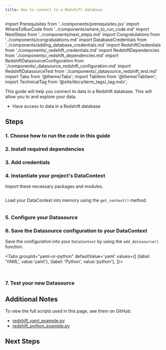 ```yaml
---
title: How to connect to a Redshift database
---
```

import Prerequisites from '../components/prerequisites.jsx'
import WhereToRunCode from '../components/where_to_run_code.md'
import NextSteps from '../components/next_steps.md'
import Congratulations from '../components/congratulations.md'
import DatabaseCredentials from '../components/adding_database_credentials.md'
import RedshiftCredentials from './components/_redshift_credentials.md'
import RedshiftDependencies from './components/_redshift_dependencies.md'
import RedshiftDatasourceConfiguration from './components/_datasource_redshift_configuration.md'
import RedshiftDatasourceTest from './components/_datasource_redshift_test.md'
import Tabs from '@theme/Tabs';
import TabItem from '@theme/TabItem';
import TechnicalTag from '@site/docs/term_tags/_tag.mdx';

This guide will help you connect to data in a Redshift database.
This will allow you to <TechnicalTag tag="validation" text="Validate" /> and explore your data.

<Prerequisites>

- Have access to data in a Redshift database

</Prerequisites>

## Steps

### 1. Choose how to run the code in this guide

<WhereToRunCode />

### 2. Install required dependencies

<RedshiftDependencies />

### 3. Add credentials

<DatabaseCredentials />

<RedshiftCredentials />

### 4. Instantiate your project's DataContext

Import these necessary packages and modules.

```python name="tests/integration/docusaurus/connecting_to_your_data/database/redshift_yaml_example.py imports"
```

Load your DataContext into memory using the `get_context()` method.

```python name="tests/integration/docusaurus/connecting_to_your_data/database/redshift_yaml_example.py get_context"
```

### 5. Configure your Datasource

<RedshiftDatasourceConfiguration />

### 6. Save the Datasource configuration to your DataContext

Save the configuration into your `DataContext` by using the `add_datasource()` function.

<Tabs
  groupId="yaml-or-python"
  defaultValue='yaml'
  values={[
  {label: 'YAML', value:'yaml'},
  {label: 'Python', value:'python'},
  ]}>

<TabItem value="yaml">

```python name="tests/integration/docusaurus/connecting_to_your_data/database/redshift_yaml_example.py datasource_yaml"
```

</TabItem>

<TabItem value="python">

```python name="tests/integration/docusaurus/connecting_to_your_data/database/redshift_python_example.py test datasource config"
```

</TabItem>

</Tabs>

### 7. Test your new Datasource

<RedshiftDatasourceTest />



<Congratulations />

## Additional Notes

To view the full scripts used in this page, see them on GitHub:

- [redshift_yaml_example.py](https://github.com/great-expectations/great_expectations/blob/develop/tests/integration/docusaurus/connecting_to_your_data/database/redshift_yaml_example.py)
- [redshift_python_example.py](https://github.com/great-expectations/great_expectations/blob/develop/tests/integration/docusaurus/connecting_to_your_data/database/redshift_python_example.py)

## Next Steps

<NextSteps />
